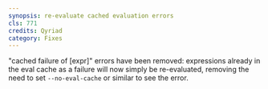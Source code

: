 ```yaml
---
synopsis: re-evaluate cached evaluation errors
cls: 771
credits: Qyriad
category: Fixes
---
```


"cached failure of [expr]" errors have been removed: expressions already in the
eval cache as a failure will now simply be re-evaluated, removing the need to
set `--no-eval-cache` or similar to see the error.
